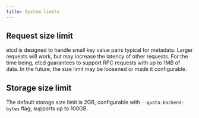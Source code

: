 ```yaml
---
title: System limits
---
```


## Request size limit

etcd is designed to handle small key value pairs typical for metadata. Larger requests will work, but may increase the latency of other requests. For the time being, etcd guarantees to support RPC requests with up to 1MB of data. In the future, the size limit may be loosened or made it configurable.

## Storage size limit

The default storage size limit is 2GB, configurable with `--quota-backend-bytes` flag; supports up to 100GB.

